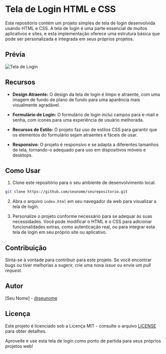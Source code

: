 # Tela de Login HTML e CSS

Este repositório contém um projeto simples de tela de login desenvolvida usando HTML e CSS. A tela de login é uma parte essencial de muitos aplicativos e sites, e esta implementação oferece uma estrutura básica que pode ser personalizada e integrada em seus próprios projetos.

## Prévia

![Tela de Login](imagem_da_tela.png)

## Recursos

- **Design Atraente:** O design da tela de login é limpo e atraente, com uma imagem de fundo de plano de fundo para uma aparência mais visualmente agradável.

- **Formulário de Login:** O formulário de login inclui campos para e-mail e senha, com ícones para uma experiência de usuário melhorada.

- **Recursos de Estilo:** O projeto faz uso de estilos CSS para garantir que os elementos do formulário sejam atraentes e fáceis de usar.

- **Responsivo:** O projeto é responsivo e se adapta a diferentes tamanhos de tela, tornando-o adequado para uso em dispositivos móveis e desktops.

## Como Usar

1. Clone este repositório para o seu ambiente de desenvolvimento local.

```bash
git clone https://github.com/seunome/seurepositorio.git
```

2. Abra o arquivo `index.html` em seu navegador da web para visualizar a tela de login.

3. Personalize o projeto conforme necessário para se adequar às suas necessidades. Você pode modificar o HTML e o CSS para adicionar funcionalidades extras, como autenticação real, ou para integrar esta tela de login em seu próprio site ou aplicativo.

## Contribuição

Sinta-se à vontade para contribuir para este projeto. Se você encontrar bugs ou tiver melhorias a sugerir, crie uma nova _issue_ ou envie um _pull request_.

## Autor

[Seu Nome] - [@seunome](https://github.com/seunome)

## Licença

Este projeto é licenciado sob a Licença MIT - consulte o arquivo [LICENSE](LICENSE) para obter detalhes.

Aproveite e use esta tela de login como ponto de partida para seus próprios projetos web!
